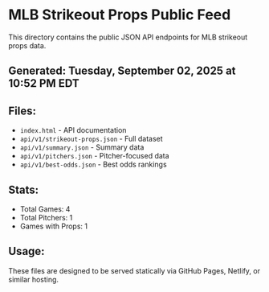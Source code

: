 # MLB Strikeout Props Public Feed

This directory contains the public JSON API endpoints for MLB strikeout props data.

## Generated: Tuesday, September 02, 2025 at 10:52 PM EDT

## Files:
- `index.html` - API documentation
- `api/v1/strikeout-props.json` - Full dataset
- `api/v1/summary.json` - Summary data
- `api/v1/pitchers.json` - Pitcher-focused data  
- `api/v1/best-odds.json` - Best odds rankings

## Stats:
- Total Games: 4
- Total Pitchers: 1
- Games with Props: 1

## Usage:
These files are designed to be served statically via GitHub Pages, Netlify, or similar hosting.
